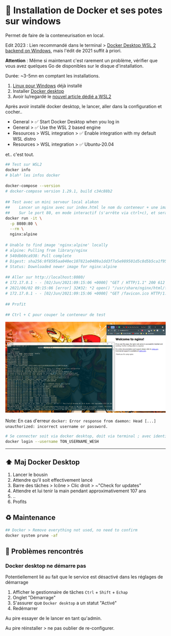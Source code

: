 # 🐳 Installation de Docker et ses potes sur windows

Permet de faire de la conteneurisation en local.

Edit 2023 : Lien recommandé dans le terminal > [Docker Desktop WSL 2 backend on Windows](https://docs.docker.com/desktop/windows/wsl/), mais l'édit de 2021 suffit à priori.

**Attention** : Même si maintenant c'est rarement un problème, vérifier que vous avez quelques Go de disponibles sur le disque d'installation.

Durée: ~3-5mn en comptant les installations.

1. [Linux pour Windows](/README.md) déjà installé
2. Installer [Docker desktop](https://docs.docker.com/docker-for-windows/install/)
3. Avoir lu/regardé le [nouvel article dédié a WSL2](https://nickjanetakis.com/blog/a-linux-dev-environment-on-windows-with-wsl-2-docker-desktop-and-more)

Après avoir installé docker desktop, le lancer, aller dans la configuration et cocher..

- General > ✅ Start Docker Desktop when you log in
- General > ✅ Use the WSL 2 based engine
- Resources > WSL integration > ✅ Enable integration with my default WSL distro
- Resources > WSL integration > ✅ Ubuntu-20.04

et.. c'est tout.

```bash
## Test sur WSL2
docker info
# blah² les infos docker

docker-compose --version
# docker-compose version 1.29.1, build c34c88b2

## Test avec un mini serveur local alakon
##    Lancer un nginx avec sur index.html le nom du conteneur + une image
##    Sur le port 80, en mode interactif (s'arrête via ctrl+c), et sera supprimé après utilisation
docker run -it \
  -p 8080:80 \
  --rm \
  nginx:alpine

# Unable to find image 'nginx:alpine' locally
# alpine: Pulling from library/nginx
# 540db60ca938: Pull complete
# Digest: sha256:0f8595aa040ec107821e0409a1dd3f7a5e989501d5c8d5b5ca1f955f33ac81a0
# Status: Downloaded newer image for nginx:alpine

## Aller sur http://localhost:8080/
# 172.17.0.1 - - [02/Jun/2021:09:15:06 +0000] "GET / HTTP/1.1" 200 612 "-" "Mozilla/5.0 (Windows NT 10.0; Win64; x64) AppleWebKit/537.36 (KHTML, like Gecko) Chrome/91.0.4472.77 Safari/537.36" "-"
# 2021/06/02 09:15:06 [error] 32#32: *2 open() "/usr/share/nginx/html/favicon.ico" failed (2: No such file or directory), client: 172.17.0.1, server: localhost, request: "GET /favicon.ico HTTP/1.1", host: "localhost:8080", referrer: "http://localhost:8080/"
# 172.17.0.1 - - [02/Jun/2021:09:15:06 +0000] "GET /favicon.ico HTTP/1.1" 404 555 "http://localhost:8080/" "Mozilla/5.0 (Windows NT 10.0; Win64; x64) AppleWebKit/537.36 (KHTML, like Gecko) Chrome/91.0.4472.77 Safari/537.36" "-"

## Profit

## Ctrl + C pour couper le conteneur de test
```

![Test WSL2 > docker run > nginx](../docs/images/test-docker-nginx-ok.png)

Note: En cas d'erreur `docker: Error response from daemon: Head [...] unauthorized: incorrect username or password.`

```bash
# Se connecter soit via docker desktop, doit via terminal ; avec identifiant dockerhub
docker login --username TON_USERNAME_WESH
```

---

## ⬆️ Maj Docker Desktop

1. Lancer le bousin
2. Attendre qu'il soit effectivement lancé
3. Barre des tâches > Icône > Clic droit > ~"Check for updates"
4. Attendre et lui tenir la main pendant approximativement 107 ans
5. ..
6. Profits

## ♻️ Maintenance

```bash
## Docker > Remove everything not used, no need to confirm
docker system prune -af
```

## 🐛 Problèmes rencontrés

### Docker desktop ne démarre pas

Potentiellement lié au fait que le service est désactivé dans les réglages de démarrage

1. Afficher le gestionnaire de tâches `Ctrl` + `Shift` + `Echap`
2. Onglet "Démarrage"
3. S'assurer que `Docker desktop` a un statut "Activé"
4. Redémarrer

Au pire essayer de le lancer en tant qu'admin.

Au pire réinstaller > ne pas oublier de re-configurer.
